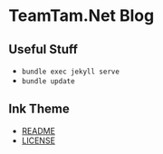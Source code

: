 # TeamTam.Net Blog

## Useful Stuff

- `bundle exec jekyll serve`
- `bundle update`

## Ink Theme

- [README](https://github.com/thinker3197/ink)
- [LICENSE](https://github.com/thinker3197/ink/blob/master/LICENSE)
